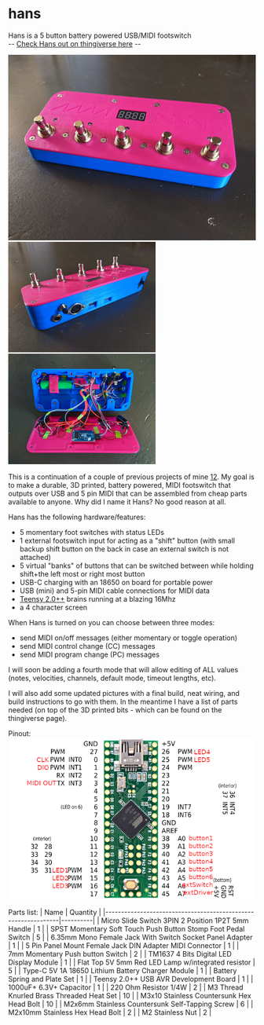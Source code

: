 # hans
Hans is a 5 button battery powered USB/MIDI footswitch<br>
-- [Check Hans out on thingiverse here](https://www.thingiverse.com/thing:4768840) --

<img src=https://raw.githubusercontent.com/hunked/hans/main/images/front.jpg width=600><br>
<img src=https://raw.githubusercontent.com/hunked/hans/main/images/back.jpg width=300><img src=https://raw.githubusercontent.com/hunked/hans/main/images/inside.jpg width=300>

This is a continuation of a couple of previous projects of mine [1](https://github.com/hunked/eightbuttonMIDIfootswitch)[2](https://github.com/hunked/footie). My goal is to make a durable, 3D printed, battery powered, MIDI footswitch that outputs over USB and 5 pin MIDI that can be assembled from cheap parts available to anyone. Why did I name it Hans? No good reason at all.

Hans has the following hardware/features:
- 5 momentary foot switches with status LEDs
- 1 external footswitch input for acting as a "shift" button (with small backup shift button on the back in case an external switch is not attached)
- 5 virtual "banks" of buttons that can be switched between while holding shift+the left most or right most button
- USB-C charging with an 18650 on board for portable power
- USB (mini) and 5-pin MIDI cable connections for MIDI data
- [Teensy 2.0++](https://www.pjrc.com/store/teensypp.html) brains running at a blazing 16Mhz
- a 4 character screen

When Hans is turned on you can choose between three modes: 
- send MIDI on/off messages (either momentary or toggle operation)
- send MIDI control change (CC) messages
- send MIDI program change (PC) messages

I will soon be adding a fourth mode that will allow editing of ALL values (notes, velocities, channels, default mode, timeout lengths, etc).

I will also add some updated pictures with a final build, neat wiring, and build instructions to go with them. In the meantime I have a list of parts needed (on top of the 3D printed bits - which can be found on the thingiverse page).

Pinout:<br>
<img src=https://raw.githubusercontent.com/hunked/hans/main/images/pinout.png>

Parts list:
| Name                                                          | Quantity |
|---------------------------------------------------------------|----------|
| Micro Slide Switch 3PIN 2 Position 1P2T 5mm Handle            | 1        |
| SPST Momentary Soft Touch Push Button Stomp Foot Pedal Switch | 5        |
| 6.35mm Mono Female Jack With Switch Socket Panel Adapter      | 1        |
| 5 Pin Panel Mount Female Jack DIN Adapter MIDI Connector      | 1        |
| 7mm Momentary Push button Switch                              | 2        |
| TM1637 4 Bits Digital LED Display Module                      | 1        |
| Flat Top 5V 5mm Red LED Lamp w/integrated resistor            | 5        |
| Type-C 5V 1A 18650 Lithium Battery Charger Module             | 1        |
| Battery Spring and Plate Set                                  | 1        |
| Teensy 2.0++ USB AVR Development Board                        | 1        |
| 1000uF+ 6.3V+ Capacitor                                       | 1        |
| 220 Ohm Resistor 1/4W                                         | 2        |
| M3 Thread Knurled Brass Threaded Heat Set                     | 10       |
| M3x10 Stainless Countersunk Hex Head Bolt                     | 10       |
| M2x6mm Stainless Countersunk Self-Tapping Screw               | 6        |
| M2x10mm Stainless Hex Head Bolt                               | 2        |
| M2 Stainless Nut                                              | 2        |
